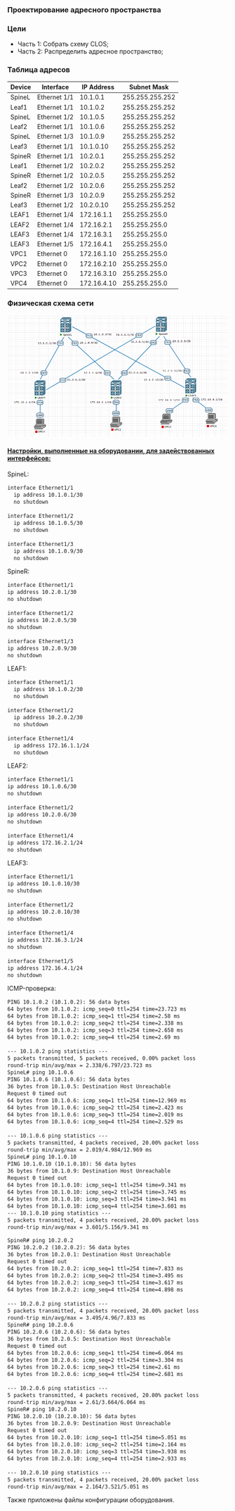 ### Проектирование адресного пространства

### Цели
- Часть 1: Собрать схему CLOS;
- Часть 2: Распределить адресное пространство;

### Таблица адресов

|Device|Interface|IP Address|Subnet Mask|
|---|---|---|---|
SpineL|Ethernet 1/1|10.1.0.1|255.255.255.252|
Leaf1|Ethernet 1/1|10.1.0.2|255.255.255.252|
SpineL|Ethernet 1/2|10.1.0.5|255.255.255.252|
Leaf2|Ethernet 1/1|10.1.0.6|255.255.255.252|
SpineL|Ethernet 1/3|10.1.0.9|255.255.255.252|
Leaf3|Ethernet 1/1|10.1.0.10|255.255.255.252|
SpineR|Ethernet 1/1|10.2.0.1|255.255.255.252|
Leaf1|Ethernet 1/2|10.2.0.2|255.255.255.252|
SpineR|Ethernet 1/2|10.2.0.5|255.255.255.252|
Leaf2|Ethernet 1/2|10.2.0.6|255.255.255.252|
SpineR|Ethernet 1/3|10.2.0.9|255.255.255.252|
Leaf3|Ethernet 1/2|10.2.0.10|255.255.255.252|
LEAF1|Ethernet 1/4|172.16.1.1|255.255.255.0|
LEAF2|Ethernet 1/4|172.16.2.1|255.255.255.0|
LEAF3|Ethernet 1/4|172.16.3.1|255.255.255.0|
LEAF3|Ethernet 1/5|172.16.4.1|255.255.255.0|
VPC1|Ethernet 0|172.16.1.10|255.255.255.0|
VPC2|Ethernet 0|172.16.2.10|255.255.255.0|
VPC3|Ethernet 0|172.16.3.10|255.255.255.0|
VPC4|Ethernet 0|172.16.4.10|255.255.255.0|

### Физическая схема сети


![Схема](physical_topology.png)

#### <u>Настройки, выполненные на оборудовании, для задействованных интерфейсов:</u>

SpineL:
```
interface Ethernet1/1
  ip address 10.1.0.1/30
  no shutdown

interface Ethernet1/2
  ip address 10.1.0.5/30
  no shutdown

interface Ethernet1/3
  ip address 10.1.0.9/30
  no shutdown
  ```
  SpineR:
  ```
interface Ethernet1/1
  ip address 10.2.0.1/30
  no shutdown

interface Ethernet1/2
  ip address 10.2.0.5/30
  no shutdown

interface Ethernet1/3
  ip address 10.2.0.9/30
  no shutdown
```
LEAF1:
```
interface Ethernet1/1
  ip address 10.1.0.2/30
  no shutdown

interface Ethernet1/2
  ip address 10.2.0.2/30
  no shutdown

interface Ethernet1/4
  ip address 172.16.1.1/24
  no shutdown
  ```
  LEAF2:
  ```
interface Ethernet1/1
  ip address 10.1.0.6/30
  no shutdown

interface Ethernet1/2
  ip address 10.2.0.6/30
  no shutdown

interface Ethernet1/4
  ip address 172.16.2.1/24
  no shutdown
  ```
  LEAF3:
  ```
interface Ethernet1/1
  ip address 10.1.0.10/30
  no shutdown

interface Ethernet1/2
  ip address 10.2.0.10/30
  no shutdown

interface Ethernet1/4
  ip address 172.16.3.1/24
  no shutdown

interface Ethernet1/5
  ip address 172.16.4.1/24
  no shutdown
 
```
ICMP-проверка:
 ```SpineL# ping 10.1.0.2
 PING 10.1.0.2 (10.1.0.2): 56 data bytes
 64 bytes from 10.1.0.2: icmp_seq=0 ttl=254 time=23.723 ms
 64 bytes from 10.1.0.2: icmp_seq=1 ttl=254 time=2.58 ms
 64 bytes from 10.1.0.2: icmp_seq=2 ttl=254 time=2.338 ms
 64 bytes from 10.1.0.2: icmp_seq=3 ttl=254 time=2.658 ms
64 bytes from 10.1.0.2: icmp_seq=4 ttl=254 time=2.69 ms

--- 10.1.0.2 ping statistics ---
5 packets transmitted, 5 packets received, 0.00% packet loss
round-trip min/avg/max = 2.338/6.797/23.723 ms
SpineL# ping 10.1.0.6
PING 10.1.0.6 (10.1.0.6): 56 data bytes
36 bytes from 10.1.0.5: Destination Host Unreachable
Request 0 timed out
64 bytes from 10.1.0.6: icmp_seq=1 ttl=254 time=12.969 ms
64 bytes from 10.1.0.6: icmp_seq=2 ttl=254 time=2.423 ms
64 bytes from 10.1.0.6: icmp_seq=3 ttl=254 time=2.019 ms
64 bytes from 10.1.0.6: icmp_seq=4 ttl=254 time=2.529 ms

--- 10.1.0.6 ping statistics ---
5 packets transmitted, 4 packets received, 20.00% packet loss
round-trip min/avg/max = 2.019/4.984/12.969 ms
SpineL# ping 10.1.0.10
PING 10.1.0.10 (10.1.0.10): 56 data bytes
36 bytes from 10.1.0.9: Destination Host Unreachable
Request 0 timed out
64 bytes from 10.1.0.10: icmp_seq=1 ttl=254 time=9.341 ms
64 bytes from 10.1.0.10: icmp_seq=2 ttl=254 time=3.745 ms
64 bytes from 10.1.0.10: icmp_seq=3 ttl=254 time=3.941 ms
64 bytes from 10.1.0.10: icmp_seq=4 ttl=254 time=3.601 ms
--- 10.1.0.10 ping statistics ---
5 packets transmitted, 4 packets received, 20.00% packet loss
round-trip min/avg/max = 3.601/5.156/9.341 ms
```
```
SpineR# ping 10.2.0.2
PING 10.2.0.2 (10.2.0.2): 56 data bytes
36 bytes from 10.2.0.1: Destination Host Unreachable
Request 0 timed out
64 bytes from 10.2.0.2: icmp_seq=1 ttl=254 time=7.833 ms
64 bytes from 10.2.0.2: icmp_seq=2 ttl=254 time=3.495 ms
64 bytes from 10.2.0.2: icmp_seq=3 ttl=254 time=3.617 ms
64 bytes from 10.2.0.2: icmp_seq=4 ttl=254 time=4.898 ms

--- 10.2.0.2 ping statistics ---
5 packets transmitted, 4 packets received, 20.00% packet loss
round-trip min/avg/max = 3.495/4.96/7.833 ms
SpineR# ping 10.2.0.6
PING 10.2.0.6 (10.2.0.6): 56 data bytes
36 bytes from 10.2.0.5: Destination Host Unreachable
Request 0 timed out
64 bytes from 10.2.0.6: icmp_seq=1 ttl=254 time=6.064 ms
64 bytes from 10.2.0.6: icmp_seq=2 ttl=254 time=3.304 ms
64 bytes from 10.2.0.6: icmp_seq=3 ttl=254 time=2.61 ms
64 bytes from 10.2.0.6: icmp_seq=4 ttl=254 time=2.681 ms

--- 10.2.0.6 ping statistics ---
5 packets transmitted, 4 packets received, 20.00% packet loss
round-trip min/avg/max = 2.61/3.664/6.064 ms
SpineR# ping 10.2.0.10
PING 10.2.0.10 (10.2.0.10): 56 data bytes
36 bytes from 10.2.0.9: Destination Host Unreachable
Request 0 timed out
64 bytes from 10.2.0.10: icmp_seq=1 ttl=254 time=5.051 ms
64 bytes from 10.2.0.10: icmp_seq=2 ttl=254 time=2.164 ms
64 bytes from 10.2.0.10: icmp_seq=3 ttl=254 time=3.938 ms
64 bytes from 10.2.0.10: icmp_seq=4 ttl=254 time=2.933 ms

--- 10.2.0.10 ping statistics ---
5 packets transmitted, 4 packets received, 20.00% packet loss
round-trip min/avg/max = 2.164/3.521/5.051 ms

```
Также приложены файлы конфигурации оборудования.